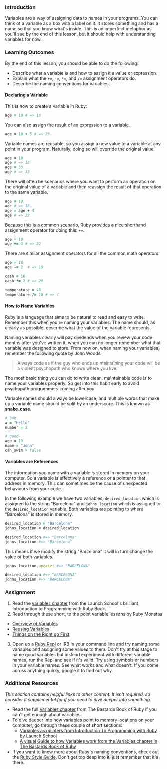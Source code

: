 ### Introduction
Variables are a way of assigning data to names in your programs. You can think of a variable as a box with a label on it: it stores something and has a name so that you know what's inside. This is an imperfect metaphor as you'll see by the end of this lesson, but it should help with understanding variables for now.

### Learning Outcomes
By the end of this lesson, you should be able to do the following:

 - Describe what a variable is and how to assign it a value or expression.
 - Explain what the `+=`, `-=`, `*=`, and `/=` assignment operators do.
 - Describe the naming conventions for variables.

#### Declaring a Variable
This is how to create a variable in Ruby:

```ruby
age = 18 # => 18
```

You can also assign the result of an expression to a variable.

```ruby
age = 18 + 5 # => 23
```

Variable names are reusable, so you assign a new value to a variable at any point in your program. Naturally, doing so will override the original value.

```ruby
age = 18
age # => 18
age = 33
age # => 33
```

There will often be scenarios where you want to perform an operation on the original value of a variable and then reassign the result of that operation to the same variable. 

```ruby
age = 18
age # => 18
age = age + 4
age # => 22
```

Because this is a common scenario, Ruby provides a nice shorthand
assignment operator for doing this: `+=`.

```ruby
age = 18
age += 4 # => 22
```

There are similar assignment operators for all the common math operators:

```ruby
age = 18
age -= 2  # => 16

cash = 10
cash *= 2 # => 20

temperature = 40
temperature /= 10 # => 4
```

#### How to Name Variables
Ruby is a language that aims to be natural to read and easy to write. Remember this when you're naming your variables. The name should, as clearly as possible, describe what the value of the variable represents.

Naming variables clearly will pay dividends when you review your code months after you've written it, when you can no longer remember what that variable was designed to store. From now on, when naming your variables, remember the following quote by John Woods:

> Always code as if the guy who ends up maintaining your code will be a violent psychopath who knows where you live.

The most basic thing you can do to write clean, maintainable code is to name your variables properly. So get into this habit early to avoid psychopath programmers coming after you.

Variable names should always be lowercase, and multiple words that make up a variable name should be split by an underscore. This is known as **snake_case**.

```ruby
# bad
a = "Hello"
number = 2

# good
age = 19
name = "John"
can_swim = false
```

#### Variables are References
The information you name with a variable is stored in memory on your computer. So a variable is effectively a reference or a pointer to that address in memory. This can sometimes be the cause of unexpected behaviours from your code.


In the following example we have two variables, `desired_location` which is assigned to the string "Barcelona" and `johns_location` which is assigned to the `desired_location` variable. Both variables are pointing to where "Barcelona" is stored in memory.

```ruby
desired_location = "Barcelona"
johns_location = desired_location

desired_location #=> "Barcelona"
johns_location #=> "Barcelona"
```

This means if we modify the string "Barcelona" it will in turn change the value of both variables.

```ruby
johns_location.upcase! #=> "BARCELONA"

desired_location #=> "BARCELONA"
johns_location #=> "BARCELONA"
```

### Assignment
1. Read the [variables chapter](https://launchschool.com/books/ruby/read/variables) from the Launch School's brilliant Introduction to Programming with Ruby Book.
2. Read through these short, to the point variable lessons by Ruby Monstas
  * [Overview of Variables](http://ruby-for-beginners.rubymonstas.org/variables.html)
  * [Reusing Variables](http://ruby-for-beginners.rubymonstas.org/variables.html)
  * [Things on the Right go First](http://ruby-for-beginners.rubymonstas.org/variables/right_goes_first.html)  
3. Open up a [Ruby Repl](https://repl.it/languages/ruby) or IRB in your command line and try naming some variables and assigning some values to them. Don't try at this stage to name good variables but instead experiment with different variable names, run the Repl and see if it's valid. Try using symbols or numbers in your variable names. See what works and what doesn't. If you come across anything quirky, google it to find out why.


### Additional Resources
*This section contains helpful links to other content. It isn't required, so consider it supplemental for if you need to dive deeper into something*
* Read the full [Variables chapter](http://ruby.bastardsbook.com/chapters/variables) from The Bastards Book of Ruby if you can't get enough about variables.
* To dive deeper into how variables point to memory locations on your computer, go through these couple of short sections:
  * [Variables as pointers from Introduction To Programming with Ruby by Launch School](https://launchschool.com/books/ruby/read/more_stuff#variables_as_pointers)
  * [A visual Guide to how Variables work from the Variables chapter in The Bastards Book of Ruby](http://ruby.bastardsbook.com/chapters/variables/#visual-guide)
* If you want to know more about Ruby's naming conventions, check out the [Ruby Style Guide](https://github.com/rubocop-hq/ruby-style-guide). Don't get too deep into it, just remember that it's there.
